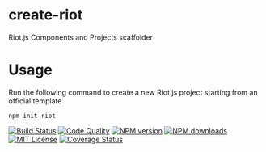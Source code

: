 # create-riot

Riot.js Components and Projects scaffolder

# Usage

Run the following command to create a new Riot.js project starting from an official template

```
npm init riot
```

[![Build Status][ci-image]][ci-url]
[![Code Quality][codeclimate-image]][codeclimate-url]
[![NPM version][npm-version-image]][npm-url]
[![NPM downloads][npm-downloads-image]][npm-url]
[![MIT License][license-image]][license-url]
[![Coverage Status][coverage-image]][coverage-url]

[ci-image]: https://img.shields.io/github/actions/workflow/status/riot/create-riot/test.yml?style=flat-square
[ci-url]: https://github.com/riot/create-riot/actions
[license-image]: http://img.shields.io/badge/license-MIT-000000.svg?style=flat-square
[license-url]: LICENSE
[npm-version-image]: http://img.shields.io/npm/v/create-riot.svg?style=flat-square
[npm-downloads-image]: http://img.shields.io/npm/dm/create-riot.svg?style=flat-square
[npm-url]: https://npmjs.org/package/create-riot
[coverage-image]: https://img.shields.io/coveralls/riot/create-riot/main.svg?style=flat-square
[coverage-url]: https://coveralls.io/r/riot/create-riot/?branch=main
[codeclimate-image]: https://api.codeclimate.com/v1/badges/5712496768a9da5988b3/maintainability
[codeclimate-url]: https://codeclimate.com/github/riot/create-riot

